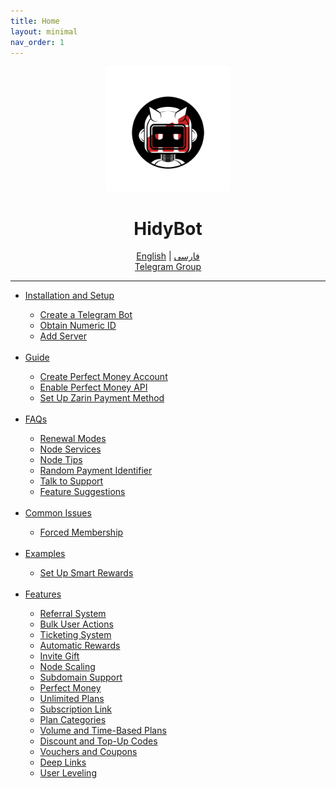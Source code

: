 ```yaml
---
title: Home
layout: minimal
nav_order: 1
---
```


<head>
    <meta charset="utf-8">
    <link rel="stylesheet" href="https://b3h1z.github.io/HidyBot-Docs/assets/css/en-style.css">
</head>

<p align="center">
  <a href="https://b3h1z.github.io/HidyBot-Docs/"  rel="noopener noreferrer">
    <img width="200" height="200" src="https://github.com/B3H1Z/Hiddify-Telegram-Bot/blob/main/Screenshots/icon.png?raw=True" alt="Hidy Bot">
  </a>
</p>
<h1 style="text-align: center;">
HidyBot
</h1>
<p align="center">
  <a href="https://b3h1z.github.io/HidyBot-Docs/">English</a> |
  <a href="https://b3h1z.github.io/HidyBot-Docs/">فارسی</a>
<br>
  <a href="https://t.me/HidyBotGroup">Telegram Group</a>
</p>

***

<div>
<ul>
  <li><a href="https://b3h1z.github.io/HidyBot-Docs/docs/en/installation/install.html" >Installation and Setup</a></li>
  <ul>
    <li><a href="https://b3h1z.github.io/HidyBot-Docs/docs/en/installation/create-bot.html" >Create a Telegram Bot</a></li>
    <li><a href="https://b3h1z.github.io/HidyBot-Docs/docs/en/installation/numberic-id.html" >Obtain Numeric ID</a></li>
    <li><a href="https://b3h1z.github.io/HidyBot-Docs/docs/en/installation/add-server.html" >Add Server</a></li>
  </ul>
<br>
  <li><a href="">Guide</a></li>
  <ul>
    <li><a href="https://b3h1z.github.io/HidyBot-Docs/docs/en/guide/perfectmoney_create_account.html" >Create Perfect Money Account</a></li>
    <li><a href="https://b3h1z.github.io/HidyBot-Docs/docs/en/guide/perfectmoney_enable_api.html" >Enable Perfect Money API</a></li>
    <li><a href="https://b3h1z.github.io/HidyBot-Docs/docs/en/guide/zarin_add_product.html" >Set Up Zarin Payment Method</a></li>
  </ul>
<br>
  <li><a href="">FAQs</a></li>
  <ul>
    <li><a href="https://b3h1z.github.io/HidyBot-Docs/docs/en/faq/customer-support-tips.html" >Renewal Modes</a></li>
    <li><a href="https://b3h1z.github.io/HidyBot-Docs/docs/en/faq/node-server_tips.html" >Node Services</a></li>
    <li><a href="https://b3h1z.github.io/HidyBot-Docs/docs/en/faq/offer_features.html" >Node Tips</a></li>
    <li><a href="https://b3h1z.github.io/HidyBot-Docs/docs/en/faq/random_payment_identifier.html" >Random Payment Identifier</a></li>
    <li><a href="https://b3h1z.github.io/HidyBot-Docs/docs/en/faq/renewal_types.html" >Talk to Support</a></li>
    <li><a href="https://b3h1z.github.io/HidyBot-Docs/docs/en/faq/nodes_extra_service.html" >Feature Suggestions</a></li>
  </ul>
<br>
  <li><a href="">Common Issues</a></li>
  <ul>
    <li><a href="https://b3h1z.github.io/HidyBot-Docs/docs/en/common-issues/force_join.html" >Forced Membership</a></li>
  </ul>
<br>
  <li><a href="">Examples</a></li>
  <ul>
    <li><a href="https://b3h1z.github.io/HidyBot-Docs/docs/en/examples/automatic_rewards.html" >Set Up Smart Rewards</a></li>
  </ul>
<br>
  <li><a href="">Features</a></li>
  <ul>
    <li><a href="https://b3h1z.github.io/HidyBot-Docs/docs/en/features/referral_link.html" >Referral System</a></li>
    <li><a href="https://b3h1z.github.io/HidyBot-Docs/docs/en/features/bulk_user_actions.html" >Bulk User Actions</a></li>
    <li><a href="https://b3h1z.github.io/HidyBot-Docs/docs/en/features/advanced_ticketing.html" >Ticketing System</a></li>
    <li><a href="https://b3h1z.github.io/HidyBot-Docs/docs/en/features/automatic_rewards.html" >Automatic Rewards</a></li>
    <li><a href="https://b3h1z.github.io/HidyBot-Docs/docs/en/features/invite_gift.html" >Invite Gift</a></li>
    <li><a href="https://b3h1z.github.io/HidyBot-Docs/docs/en/features/multi-server_nodes.html" >Node Scaling</a></li>
    <li><a href="https://b3h1z.github.io/HidyBot-Docs/docs/en/features/subdomain_support.html" >Subdomain Support</a></li>
    <li><a href="https://b3h1z.github.io/HidyBot-Docs/docs/en/features/perfect_money_voucher.html" >Perfect Money</a></li>
    <li><a href="https://b3h1z.github.io/HidyBot-Docs/docs/en/features/unlimited_volume_plans.html" >Unlimited Plans</a></li>
    <li><a href="https://b3h1z.github.io/HidyBot-Docs/docs/en/features/link_subscription.html" >Subscription Link</a></li>
    <li><a href="https://b3h1z.github.io/HidyBot-Docs/docs/en/features/categorize_plans.html" >Plan Categories</a></li>
    <li><a href="https://b3h1z.github.io/HidyBot-Docs/docs/en/features/time_size_based_plans.html" >Volume and Time-Based Plans</a></li>
    <li><a href="https://b3h1z.github.io/HidyBot-Docs/docs/en/features/discount_and_top-up_codes.html" >Discount and Top-Up Codes</a></li>
    <li><a href="https://b3h1z.github.io/HidyBot-Docs/docs/en/features/vouchers_and_coupons.html" >Vouchers and Coupons</a></li>
    <li><a href="https://b3h1z.github.io/HidyBot-Docs/docs/en/features/deep_link.html" >Deep Links</a></li>
    <li><a href="https://b3h1z.github.io/HidyBot-Docs/docs/en/features/user_leveling.html" >User Leveling</a></li>
  </ul>
</ul>
</div>
